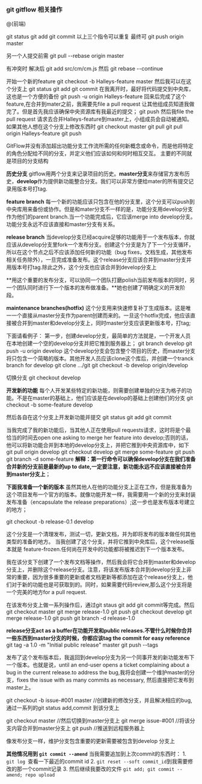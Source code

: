 ### git gitflow 相关操作

@(前端)

git status
git add 
git commit
以上三个指令可以重复
最终可
git push origin master

另一个人提交前需
git pull --rebase origin master

有冲突时 解决后
git add src/cm/cm.js
然后
git rebase --continue

开始一个新的feature
git checkout -b Halleys-feature master
然后我可以在这个分支上
git status
git add
git commit
在我离开时，最好将代码提交到中央库，这也是一个方便的备份
git push -u origin Halleys-feature
回来后完成了这个feature,在合并到mater之前，我需要先file a pull request 让其他组成员知道我做完了。但是首先我应该确保中央资源库有我最近的提交；
git push
然后我file the pull request 请求去合并Halleys-feature到master上，小组成员会自动被通知。 
如果其他人想在这个分支上修改东西时
git checkout master
git pull
git pull origin Halleys-feature
git push


GitFlow并没有添加超出功能分支工作流所需的任何新概念或命令，而是他将特定的角色分配给不同的分支，并定义他们应该如何和何时相互交互。  主要的不同就是项目的分支结构

**历史分支**
gitflow用两个分支来记录项目的历史。**master分支**来存储官方发布历史，**develop**作为提供新功能整合分支。我们可以非常方便给mater的所有提交记录用版本号打tag.

**feature branch**
每一个新的功能应该只包含在他的分支里，这个分支可以push到中央库用来备份或协作。但是和mater分支不一样的是，功能分支用develop分支作为他们的parent branch.当一个功能完成后，它应该merge into develop分支。功能分支永远不应该直接和master分支有关系。

**release branch**
当develop分支已经acquire足够的功能用于一个发布版本，你就应该从develop分支里fork一个发布分支。创建这个分支是为了下一个分支循环，所以在这个节点之后不应该添加任何新的功能（bug fixes，文档生成，其他发布相关任务除外），一旦完成准备发布。这个release分支应该合并到master分支并用版本号打tag.除此之外，这个分支也应该合并到develop分支上

**用这个重要的发布分支，可以协同一个团队打磨polish当前发布版本的同时，另一个团队同时进行下一个版本的发布做准备。**她也创建了明确定义的开发阶段。

**maintenance branches(hotfix)**
这个分支用来快速修复补丁生成版本。这是唯一一个直接从master分支作为parent创建而来的。一旦这个hotfix完成，他应该直接被合并到master和develop分支上，同时master分支应该更新版本号，打tag;

下面请看例子：
第一步，创建develop分支，最简单的方法就是，一个开发人员在本地创建一个空的develop分支并把它推到服务器上；
git branch develop
git push -u origin develop
这个develop分支会包含整个项目的历史，而master分支将只包含一个简略的版本。其他开发人员应该clone这个库后，并创建一个tranck branch for develop
git clone .../git
git checkout -b develop origin/develop

切换分支
git checkout develop

**开发新的功能**
每个人开发某些特定的新功能，则需要创建单独的分支为格子的功能。不是在master的基础上，他们应该是在develop的基础上创建他们的分支
git checkout -b some-feature develop

然后各自在这个分支上开发新功能并提交
git status 
git add <some-file>
git commit

当我完成了我的新功能后，当其他人正在使用pull requests请求，这时将是个最恰当的时间去open one asking to merge her feature into develop;否则的话，他可以将新功能合并到本地的develop分支上，并把它推到中央资源库中，如下
git pull origin develop
git checkout develop
git merge some-feature
git push
git branch -d some-feature
**解释：第一行命令可以确保develop分支在我们准备合并新的分支前是最新的up to date,一定要注意，新功能永远不应该直接被合并到master分支上**；

**下面我准备一个新的版本**
虽然其他人在他的功能分支上正在工作，但是我准备为这个项目发布一个官方的版本。就像功能开发一样，我需要用一个新的分支来封装发布准备（encapsulate the release preparations）;这一步也是发布版本号建立的地方；

git checkout -b release-0.1 develop

这个分支是一个清理发布，测试一切，更新文档，并为即将发布的版本做任何其他类型的准备的地方。
当我创建了这个分支，并将它推到中央库后，这个release版本就是 feature-frozen.任何尚在开发中的功能都将被推迟到下一个版本发布。

我在该分支下创建了一个发布文档等操作，然后我会将它合并到master和develop分支上，并删除这个release分支。注意，将该发布版本合并到develop分支上非常的重要，因为很多重要的更新或者文档更新等都添加在这个release分支上，他们对于新的功能也是可获取到的。同时，如果需要代码review,那么这个分支将是一个完美的地方for a pull request.

在该发布分支上做一系列操作后，通过git staus git add git commit等完成。然后
git checkout master
git merge release-1.0
git push
git checkout develop
git merge release-1.0
git push
git branch -d release-1.0

**release分支act as a buffer在功能开发和public releases.不管什么时候你合并一些东西到master分支的时候，你都应该tag the commit for easy reference**
git tag -a 1.0 -m "Initial public release" master
git push --tags

发布了这个发布版本后，我返回到develop分支为另一个同事开发的新功能发布下一个版本。也就是说，until an end-user opens a ticket complaining about a bug in the current release.to address the bug,我将会创建一个维护master的分支，fixes the issue with as many commits as necessary, 然后直接把它发布到master上。

git checkout -b issue-#001 master
//创建新的修改分支，并且解决相应的bug,通过一系列的git status add,commit 到该分支上

git checkout master
//然后切换到master分支上
git merge issue-#001
//将该分支内容合并到master分支上
git push
//推送到远程服务器上

像发布分支一样，维护分支包含重要的更新需要被包含到develop 分支上


**其他情况用到 `git commit --amend`**
​	当我需要追加到上次commit的东西时：
	1. `git log `查看一下最近的commit id
     2. `git reset --soft commit_id`到我需要修改的那一个commit记录
     3. 然后继续我要改的文件 `git add; git commit --amend; repo upload`





